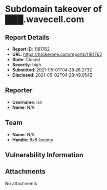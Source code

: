 # Subdomain takeover of ███.wavecell.com

## Report Details
- **Report ID**: 1181762
- **URL**: https://hackerone.com/reports/1181762
- **State**: Closed
- **Severity**: high
- **Submitted**: 2021-05-01T04:28:26.273Z
- **Disclosed**: 2021-05-02T04:28:49.054Z

## Reporter
- **Username**: ian
- **Name**: N/A

## Team
- **Name**: N/A
- **Handle**: 8x8-bounty

## Vulnerability Information


## Attachments
No attachments
